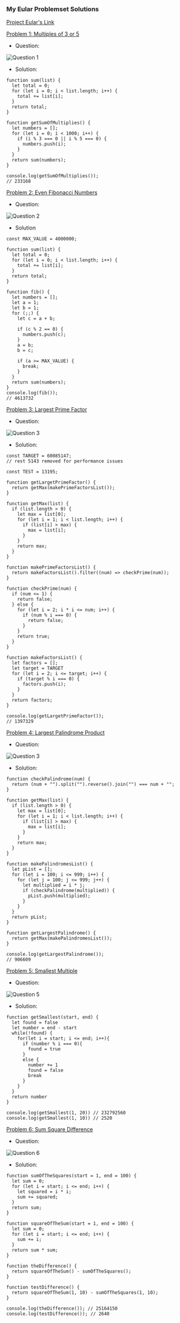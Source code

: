 ### My Eular Problemset Solutions

[Project Eular's Link](https://projecteuler.net/archives)

[Problem 1: Multiples of 3 or 5](https://projecteuler.net/problem=1)
- Question:

![Question 1](./images/1.png)

- Solution:
``` JS
function sum(list) {
  let total = 0;
  for (let i = 0; i < list.length; i++) {
    total += list[i];
  }
  return total;
}

function getSumOfMultiplies() {
  let numbers = [];
  for (let i = 0; i < 1000; i++) {
    if (i % 3 === 0 || i % 5 === 0) {
      numbers.push(i);
    }
  }
  return sum(numbers);
}

console.log(getSumOfMultiplies());
// 233168
```

[Problem 2: Even Fibonacci Numbers](https://projecteuler.net/problem=2)

- Question:

![Question 2](./images/2.png)

- Solution

``` JS
const MAX_VALUE = 4000000;

function sum(list) {
  let total = 0;
  for (let i = 0; i < list.length; i++) {
    total += list[i];
  }
  return total;
}

function fib() {
  let numbers = [];
  let a = 1;
  let b = 1;
  for (;;) {
    let c = a + b;

    if (c % 2 == 0) {
      numbers.push(c);
    }
    a = b;
    b = c;

    if (a >= MAX_VALUE) {
      break;
    }
  }
  return sum(numbers);
}
console.log(fib());
// 4613732
```

[Problem 3: Largest Prime Factor](https://projecteuler.net/problem=3)

- Question:

![Question 3](./images/3.png)

- Solution:

``` JS
const TARGET = 60085147;
// rest 5143 removed for performance issues

const TEST = 13195;

function getLargetPrimeFactor() {
  return getMax(makePrimeFactorsList());
}

function getMax(list) {
  if (list.length > 0) {
    let max = list[0];
    for (let i = 1; i < list.length; i++) {
      if (list[i] > max) {
        max = list[i];
      }
    }
    return max;
  }
}

function makePrimeFactorsList() {
  return makeFactorsList().filter((num) => checkPrime(num));
}

function checkPrime(num) {
  if (num <= 1) {
    return false;
  } else {
    for (let i = 2; i * i <= num; i++) {
      if (num % i === 0) {
        return false;
      }
    }
    return true;
  }
}

function makeFactorsList() {
  let factors = [];
  let target = TARGET
  for (let i = 2; i <= target; i++) {
    if (target % i === 0) {
      factors.push(i);
    }
  }
  return factors;
}

console.log(getLargetPrimeFactor());
// 1397329
```

[Problem 4: Largest Palindrome Product](https://projecteuler.net/problem=4)

- Question:

![Question 3](./images/4.png)

- Solution:

``` JS
function checkPalindrome(num) {
  return (num + "").split("").reverse().join("") === num + "";
}

function getMax(list) {
  if (list.length > 0) {
    let max = list[0];
    for (let i = 1; i < list.length; i++) {
      if (list[i] > max) {
        max = list[i];
      }
    }
    return max;
  }
}

function makePalindromesList() {
  let pList = [];
  for (let i = 100; i <= 999; i++) {
    for (let j = 100; j <= 999; j++) {
      let multiplied = i * j;
      if (checkPalindrome(multiplied)) {
        pList.push(multiplied);
      }
    }
  }
  return pList;
}

function getLargestPalindrome() {
  return getMax(makePalindromesList());
}

console.log(getLargestPalindrome());
// 906609
```
[Problem 5: Smallest Multiple](https://projecteuler.net/problem=5)

- Question: 

![Question 5](./images/5.png)

- Solution:

``` JS
function getSmallest(start, end) {
  let found = false
  let number = end - start
  while(!found) {
    for(let i = start; i <= end; i++){
      if (number % i === 0){
        found = true
      }
      else {
        number += 1
        found = false
        break
      }
    }
  }
  return number
}

console.log(getSmallest(1, 20)) // 232792560
console.log(getSmallest(1, 10)) // 2520
```

[Problem 6: Sum Square Difference](https://projecteuler.net/problem=6)

- Question:

![Question 6](./images/6.png)

- Solution:

``` JS
function sumOfTheSquares(start = 1, end = 100) {
  let sum = 0;
  for (let i = start; i <= end; i++) {
    let squared = i * i;
    sum += squared;
  }
  return sum;
}

function squareOfTheSum(start = 1, end = 100) {
  let sum = 0;
  for (let i = start; i <= end; i++) {
    sum += i;
  }
  return sum * sum;
}

function theDifference() {
  return squareOfTheSum() - sumOfTheSquares();
}

function testDifference() {
  return squareOfTheSum(1, 10) - sumOfTheSquares(1, 10);
}

console.log(theDifference()); // 25164150
console.log(testDifference()); // 2640
```